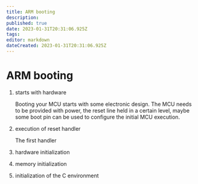 ```yaml
---
title: ARM booting
description: 
published: true
date: 2023-01-31T20:31:06.925Z
tags: 
editor: markdown
dateCreated: 2023-01-31T20:31:06.925Z
---
```


# ARM booting

1. starts with hardware

	Booting your MCU starts with some electronic design. The MCU needs to be provided with power,
the reset line held in a certain level, maybe some boot pin can be used to configure the initial MCU execution.

1. execution of reset handler

	The first handler

1. hardware initialization
1. memory initialization
1. initialization of the C environment
